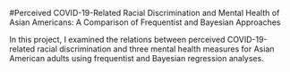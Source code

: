 #Perceived COVID-19-Related Racial Discrimination and Mental Health of Asian Americans: A Comparison of Frequentist and Bayesian Approaches

In this project, I examined the relations between perceived COVID-19-related racial discrimination and three mental health measures for Asian
American adults using frequentist and Bayesian regression analyses.
